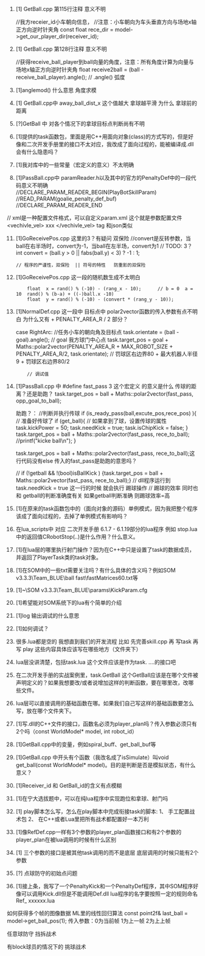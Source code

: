 

1) [1] GetBall.cpp  第115行注释  意义不明

	//我方receier_id小车朝向信息，
	//注意：小车朝向为车头垂直方向与场地x轴正方向逆时针夹角
	const float rece_dir = model->get_our_player_dir(receiver_id);



2) [1] GetBall.cpp  第128行注释  意义不明

    //获得receive_ball_player到ball向量的角度，注意：所有角度计算为向量与场地x轴正方向逆时针夹角
        float receive2ball = (ball - receive_ball_player).angle();      // .angle() 弧度

3) [1]anglemod()  什么意思                      角度求模



4) [1] GetBall.cpp中 away_ball_dist_x 这个值越大  拿球越平滑  为什么                        拿球前的距离

5) [?]GetBall 中 对各个情况下的拿球目标点判断尚有不明

6) [1]提供的task函数包，里面是用C++用面向对象(class)的方式写的，但是好像和二次开发手册里的接口不太对应，我改成了面向过程的，能被编译成.dll  会有什么隐患吗？    

8) [1]我对库中的一些常量（宏定义的意义）不太明确

10) [1]PassBall.cpp中    paramReader.h以及其中的官方的PenaltyDef中的一段代码意义不明确           
        //DECLARE_PARAM_READER_BEGIN(PlayBotSkillParam)
        //READ_PARAM(goalie_penalty_def_buf)
        //DECLARE_PARAM_READER_END

// xml是一种配置文件格式，可以自定义param.xml 这个就是参数配置文件  <vechivle_vel> xxx </vechivle_vel>
tag 和json类似

11) [1]GoReceivePos.cpp   这里的3？有疑问       双保险
    //convert是反转参数，当ball在右半场时，convert为-1，当ball在左半场，convert为1
        // TODO: 3？
        int convert = (ball.y > 0 || fabs(ball.y) < 3) ? -1 : 1;


        // 程序的严谨性，双保险  || 符号的特性   防重影的双保险

12) [1]GoReceivePos.cpp   这一段的随机数生成不太明白

			float  x = rand() % (-10) - (rang_x - 10);		// b = 0  a = 10  rand() % (b-a) + ((-)ball.x -10)
			float  y = rand() % (-10) - (convert * (rang_y - 10));
13) [1]NormalDef.cpp 这一段中 目标点中 polar2vector函数的传入参数有点不明白  为什么又有 + PENALTY_AREA_R / 2 部分？


    case RightArc:
            //任务小车的朝向角及目标点
            task.orientate = (ball - goal).angle();
            // goal 我方球门中心点
            task.target_pos = goal + Maths::polar2vector(PENALTY_AREA_R + MAX_ROBOT_SIZE + PENALTY_AREA_R/2, task.orientate);	// 罚球区右边界80 + 最大机器人半径9 + 罚球区右边界80/2

            // 调试值










14) [1]PassBall.cpp 中 #define fast_pass 3  这个宏定义 的意义是什么   传球的距离？还是助跑？
    task.target_pos = ball + Maths::polar2vector(fast_pass, opp_goal_to_ball);

    助跑？：
    	//判断并执行传球
 	if (is_ready_pass(ball,excute_pos,rece_pos) ){	// 准备好传球了
		if (get_ball){		// 如果拿到了球，设置传球的属性
			task.kickPower = 50;
			task.needKick = true;
			task.isChipKick = false;
		}
		task.target_pos = ball + Maths::polar2vector(fast_pass, rece_to_ball);
		//printf("kicke ball\n");
		}

    task.target_pos = ball + Maths::polar2vector(fast_pass, rece_to_ball);这行代码没有else  传入的fast_pass是助跑的意思吗？


    // if (!getball && !(bool)isBallKick )  {task.target_pos = ball + Maths::polar2vector(fast_pass, rece_to_ball);}
    // dll程序运行到task.needKick = true 这一行的时候  就会执行 踢球操作 
    // 踢球的效率 同时也和 getball的判断准确度有关  如果getball判断准确  则踢球效率=高

15) [1]在原来的task函数包中的（面向对象的源码）单例模式，因为我把整个程序该成了面向过程的，去掉了单例模式有影响吗？
16) 在lua_scripts中 对应 二次开发手册 6.1.7 - 6.1.19部分的lua程序  例如 stop.lua中的返回值CRobotStop(..)是什么作用？什么意义。
17) [1]在lua层的哪里执行射门操作？因为在C++中只是设置了task的数据成员，并返回了PlayerTask类的task对象。
18) [1]在SOM中的一些txt需要关注吗？有什么具体的含义吗？例如SOM v3.3.3\Team_BLUE\ball fast\fastMatrices60.txt等
19) [1]~\SOM v3.3.3\Team_BLUE\params\KickParam.cfg 
20) [1]希望能对SOM系统下的lua有个简单的介绍
21) [1]log 输出调试的什么意思
22) [1]如何调试？
23) 很多.lua都是空的 我想直到我们的开发流程  比如 先完善skill.cpp  再 写task  再 写 play  这些内容具体应该写在哪些地方（文件夹下）
24) lua层没讲清楚，包括task.lua 这个文件应该是作为task. ....的接口吧
25) 在二次开发手册的实战案例里，task.GetBall 这个GetBall应该是在哪个文件被声明定义的？如果我想要改/或者说增加这样的判断函数，要在哪里改，改哪些文件。
26) lua层可以直接调用的基础函数在哪。如果我们自己写这样的基础函数要怎么写，放在哪个文件夹下。
27) [1]写.dll的C++文件的接口，函数名必须为player_plan吗？传入参数必须只有2个吗（const WorldModel* model, int robot_id）
28) [1]GetBall.cpp中的变量，例如spiral_buff、get_ball_buf等
29) [1]GetBall.cpp 中开头有个函数（我改名成了isSimulate）叫void get_ball(const WorldModel* model)。目的是判断是否是模拟状态，有什么意义？
30) [1]Receiver_id 和 GetBall_id的含义有点模糊
31) [1]在宁大选拔题中，可以在纯lua程序中实现跑位和拿球、射门吗
32) [1] play脚本怎么写，怎么在play脚本中完成衔接task的脚本: 1、 手工配置战术包  2、 在C++或者Lua里把所有战术都配置好一本万利
33) [1]像RefDef.cpp一样有3个参数的player_plan函数接口和有2个参数的player_plan在被lua调用的时候有什么区别
34) [1] 三个参数的接口是被其他task调用的而不是底层 底层调用的时候只能有2个参数
9) [?] 点球防守的初始点问题
10) [1]接上条，我写了一个PenaltyKick和一个PenaltyDef程序，其中SOM程序好像可以调用Kick.dll但是不能调用Def.dll lua程序的名字要按照一定的规则命名  Ref_ xxxxxx.lua







如何获得多个帧的图像数据  ML里的线性回归算法
const point2f& last_ball = model->get_ball_pos(1);  传入参数：0为当前帧 1为上一帧 2为上上帧

任意球防守 挡拆战术

有block球员的情况下的  挑球战术




